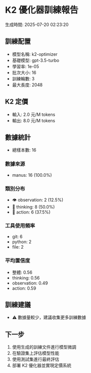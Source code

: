 # K2 優化器訓練報告

生成時間: 2025-07-20 02:23:20

## 訓練配置
- 模型名稱: k2-optimizer
- 基礎模型: gpt-3.5-turbo
- 學習率: 1e-05
- 批次大小: 16
- 訓練輪數: 3
- 最大長度: 2048

## K2 定價
- 輸入: 2.0 元/M tokens
- 輸出: 8.0 元/M tokens

## 數據統計
- 總樣本數: 16

### 數據來源
- manus: 16 (100.0%)

### 類別分布
- 👁️ observation: 2 (12.5%)
- 🧠 thinking: 8 (50.0%)
- 🎯 action: 6 (37.5%)

### 工具使用頻率
- git: 6
- python: 2
- file: 2

### 平均置信度
- 整體: 0.56
- thinking: 0.56
- observation: 0.49
- action: 0.59

## 訓練建議
- ⚠️ 數據量較少，建議收集更多訓練數據

## 下一步
1. 使用生成的訓練文件進行模型微調
2. 在驗證集上評估模型性能
3. 使用測試集進行最終評估
4. 部署 K2 優化器並實現定價系統